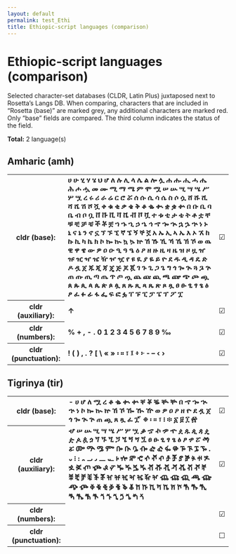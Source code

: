 ```yaml
---
layout: default
permalink: test_Ethi
title: Ethiopic-script languages (comparison)
---
```


# Ethiopic-script languages (comparison)

Selected character-set databases (CLDR, Latin Plus) juxtaposed next to Rosetta’s Langs DB. When comparing, characters that are included in “Rosetta (base)” are marked grey, any additional characters are marked red. Only “base” fields are compared. The third column indicates the status of the field.

**Total:** 2 language(s)

## Amharic (amh)

<table>
 <tr><th>cldr (base):</th><td><strong>ሀ</strong> <strong>ሁ</strong> <strong>ሂ</strong> <strong>ሃ</strong> <strong>ሄ</strong> <strong>ህ</strong> <strong>ሆ</strong> <strong>ለ</strong> <strong>ሉ</strong> <strong>ሊ</strong> <strong>ላ</strong> <strong>ሌ</strong> <strong>ል</strong> <strong>ሎ</strong> <strong>ሏ</strong> <strong>ሐ</strong> <strong>ሑ</strong> <strong>ሒ</strong> <strong>ሓ</strong> <strong>ሔ</strong> <strong>ሕ</strong> <strong>ሖ</strong> <strong>ሗ</strong> <strong>መ</strong> <strong>ሙ</strong> <strong>ሚ</strong> <strong>ማ</strong> <strong>ሜ</strong> <strong>ም</strong> <strong>ሞ</strong> <strong>ሟ</strong> <strong>ሠ</strong> <strong>ሡ</strong> <strong>ሢ</strong> <strong>ሣ</strong> <strong>ሤ</strong> <strong>ሥ</strong> <strong>ሦ</strong> <strong>ሧ</strong> <strong>ረ</strong> <strong>ሩ</strong> <strong>ሪ</strong> <strong>ራ</strong> <strong>ሬ</strong> <strong>ር</strong> <strong>ሮ</strong> <strong>ሯ</strong> <strong>ሰ</strong> <strong>ሱ</strong> <strong>ሲ</strong> <strong>ሳ</strong> <strong>ሴ</strong> <strong>ስ</strong> <strong>ሶ</strong> <strong>ሷ</strong> <strong>ሸ</strong> <strong>ሹ</strong> <strong>ሺ</strong> <strong>ሻ</strong> <strong>ሼ</strong> <strong>ሽ</strong> <strong>ሾ</strong> <strong>ሿ</strong> <strong>ቀ</strong> <strong>ቁ</strong> <strong>ቂ</strong> <strong>ቃ</strong> <strong>ቄ</strong> <strong>ቅ</strong> <strong>ቆ</strong> <strong>ቈ</strong> <strong>ቊ</strong> <strong>ቋ</strong> <strong>ቌ</strong> <strong>ቍ</strong> <strong>በ</strong> <strong>ቡ</strong> <strong>ቢ</strong> <strong>ባ</strong> <strong>ቤ</strong> <strong>ብ</strong> <strong>ቦ</strong> <strong>ቧ</strong> <strong>ቨ</strong> <strong>ቩ</strong> <strong>ቪ</strong> <strong>ቫ</strong> <strong>ቬ</strong> <strong>ቭ</strong> <strong>ቮ</strong> <strong>ቯ</strong> <strong>ተ</strong> <strong>ቱ</strong> <strong>ቲ</strong> <strong>ታ</strong> <strong>ቴ</strong> <strong>ት</strong> <strong>ቶ</strong> <strong>ቷ</strong> <strong>ቸ</strong> <strong>ቹ</strong> <strong>ቺ</strong> <strong>ቻ</strong> <strong>ቼ</strong> <strong>ች</strong> <strong>ቾ</strong> <strong>ቿ</strong> <strong>ኀ</strong> <strong>ኁ</strong> <strong>ኂ</strong> <strong>ኃ</strong> <strong>ኄ</strong> <strong>ኅ</strong> <strong>ኆ</strong> <strong>ኈ</strong> <strong>ኊ</strong> <strong>ኋ</strong> <strong>ኌ</strong> <strong>ኍ</strong> <strong>ነ</strong> <strong>ኑ</strong> <strong>ኒ</strong> <strong>ና</strong> <strong>ኔ</strong> <strong>ን</strong> <strong>ኖ</strong> <strong>ኗ</strong> <strong>ኘ</strong> <strong>ኙ</strong> <strong>ኚ</strong> <strong>ኛ</strong> <strong>ኜ</strong> <strong>ኝ</strong> <strong>ኞ</strong> <strong>ኟ</strong> <strong>አ</strong> <strong>ኡ</strong> <strong>ኢ</strong> <strong>ኣ</strong> <strong>ኤ</strong> <strong>እ</strong> <strong>ኦ</strong> <strong>ኧ</strong> <strong>ከ</strong> <strong>ኩ</strong> <strong>ኪ</strong> <strong>ካ</strong> <strong>ኬ</strong> <strong>ክ</strong> <strong>ኮ</strong> <strong>ኰ</strong> <strong>ኲ</strong> <strong>ኳ</strong> <strong>ኴ</strong> <strong>ኵ</strong> <strong>ኸ</strong> <strong>ኹ</strong> <strong>ኺ</strong> <strong>ኻ</strong> <strong>ኼ</strong> <strong>ኽ</strong> <strong>ኾ</strong> <strong>ወ</strong> <strong>ዉ</strong> <strong>ዊ</strong> <strong>ዋ</strong> <strong>ዌ</strong> <strong>ው</strong> <strong>ዎ</strong> <strong>ዐ</strong> <strong>ዑ</strong> <strong>ዒ</strong> <strong>ዓ</strong> <strong>ዔ</strong> <strong>ዕ</strong> <strong>ዖ</strong> <strong>ዘ</strong> <strong>ዙ</strong> <strong>ዚ</strong> <strong>ዛ</strong> <strong>ዜ</strong> <strong>ዝ</strong> <strong>ዞ</strong> <strong>ዟ</strong> <strong>ዠ</strong> <strong>ዡ</strong> <strong>ዢ</strong> <strong>ዣ</strong> <strong>ዤ</strong> <strong>ዥ</strong> <strong>ዦ</strong> <strong>ዧ</strong> <strong>የ</strong> <strong>ዩ</strong> <strong>ዪ</strong> <strong>ያ</strong> <strong>ዬ</strong> <strong>ይ</strong> <strong>ዮ</strong> <strong>ደ</strong> <strong>ዱ</strong> <strong>ዲ</strong> <strong>ዳ</strong> <strong>ዴ</strong> <strong>ድ</strong> <strong>ዶ</strong> <strong>ዷ</strong> <strong>ጀ</strong> <strong>ጁ</strong> <strong>ጂ</strong> <strong>ጃ</strong> <strong>ጄ</strong> <strong>ጅ</strong> <strong>ጆ</strong> <strong>ጇ</strong> <strong>ገ</strong> <strong>ጉ</strong> <strong>ጊ</strong> <strong>ጋ</strong> <strong>ጌ</strong> <strong>ግ</strong> <strong>ጎ</strong> <strong>ጐ</strong> <strong>ጒ</strong> <strong>ጓ</strong> <strong>ጔ</strong> <strong>ጕ</strong> <strong>ጠ</strong> <strong>ጡ</strong> <strong>ጢ</strong> <strong>ጣ</strong> <strong>ጤ</strong> <strong>ጥ</strong> <strong>ጦ</strong> <strong>ጧ</strong> <strong>ጨ</strong> <strong>ጩ</strong> <strong>ጪ</strong> <strong>ጫ</strong> <strong>ጬ</strong> <strong>ጭ</strong> <strong>ጮ</strong> <strong>ጯ</strong> <strong>ጰ</strong> <strong>ጱ</strong> <strong>ጲ</strong> <strong>ጳ</strong> <strong>ጴ</strong> <strong>ጵ</strong> <strong>ጶ</strong> <strong>ጷ</strong> <strong>ጸ</strong> <strong>ጹ</strong> <strong>ጺ</strong> <strong>ጻ</strong> <strong>ጼ</strong> <strong>ጽ</strong> <strong>ጾ</strong> <strong>ጿ</strong> <strong>ፀ</strong> <strong>ፁ</strong> <strong>ፂ</strong> <strong>ፃ</strong> <strong>ፄ</strong> <strong>ፅ</strong> <strong>ፆ</strong> <strong>ፈ</strong> <strong>ፉ</strong> <strong>ፊ</strong> <strong>ፋ</strong> <strong>ፌ</strong> <strong>ፍ</strong> <strong>ፎ</strong> <strong>ፏ</strong> <strong>ፐ</strong> <strong>ፑ</strong> <strong>ፒ</strong> <strong>ፓ</strong> <strong>ፔ</strong> <strong>ፕ</strong> <strong>ፖ</strong> <strong>ፗ</strong> </td><td>☑︎</td></tr>
<tr><th>cldr (auxiliary):</th><td><strong>↑</strong> </td><td>☑︎</td></tr>
<tr><th>cldr (numbers):</th><td><strong>%</strong> <strong>+</strong> <strong>,</strong> <strong>-</strong> <strong>.</strong> <strong>0</strong> <strong>1</strong> <strong>2</strong> <strong>3</strong> <strong>4</strong> <strong>5</strong> <strong>6</strong> <strong>7</strong> <strong>8</strong> <strong>9</strong> <strong>‰</strong> </td><td>☑︎</td></tr>
<tr><th>cldr (punctuation):</th><td><strong>!</strong> <strong>(</strong> <strong>)</strong> <strong>,</strong> <strong>.</strong> <strong>?</strong> <strong>[</strong> <strong>\</strong> <strong>«</strong> <strong>»</strong> <strong>፡</strong> <strong>።</strong> <strong>፣</strong> <strong>፤</strong> <strong>፥</strong> <strong>፦</strong> <strong>‐</strong> <strong>–</strong> <strong>‹</strong> <strong>›</strong> </td><td>☑︎</td></tr>
 </table>

## Tigrinya (tir)

<table>
 <tr><th>cldr (base):</th><td><strong>-</strong> <strong>ሀ</strong> <strong>ሆ</strong> <strong>ለ</strong> <strong>ሟ</strong> <strong>ረ</strong> <strong>ቆ</strong> <strong>ቈ</strong> <strong>ቊ</strong> <strong>ቍ</strong> <strong>ቐ</strong> <strong>ቖ</strong> <strong>ቘ</strong> <strong>ቚ</strong> <strong>ቝ</strong> <strong>በ</strong> <strong>ኆ</strong> <strong>ኈ</strong> <strong>ኊ</strong> <strong>ኍ</strong> <strong>ነ</strong> <strong>ኮ</strong> <strong>ኰ</strong> <strong>ኲ</strong> <strong>ኵ</strong> <strong>ኸ</strong> <strong>ኾ</strong> <strong>ዀ</strong> <strong>ዂ</strong> <strong>ዅ</strong> <strong>ወ</strong> <strong>ዎ</strong> <strong>ዐ</strong> <strong>ዖ</strong> <strong>ዘ</strong> <strong>ዮ</strong> <strong>ደ</strong> <strong>ዷ</strong> <strong>ጀ</strong> <strong>ጎ</strong> <strong>ጐ</strong> <strong>ጒ</strong> <strong>ጕ</strong> <strong>ጠ</strong> <strong>ጯ</strong> <strong>ጸ</strong> <strong>ጿ</strong> <strong>ፈ</strong> <strong>ፗ</strong> <strong>፟</strong> <strong>፠</strong> <strong>፡</strong> <strong>።</strong> <strong>፣</strong> <strong>፧</strong> <strong>፨</strong> <strong>፩</strong> <strong>፱</strong> <strong>፲</strong> <strong>፼</strong> </td><td>☑︎</td></tr>
<tr><th>cldr (auxiliary):</th><td><strong>ሇ</strong> <strong>ሠ</strong> <strong>ሡ</strong> <strong>ሢ</strong> <strong>ሣ</strong> <strong>ሤ</strong> <strong>ሥ</strong> <strong>ሦ</strong> <strong>ሧ</strong> <strong>ቇ</strong> <strong>ኇ</strong> <strong>ኯ</strong> <strong>ዏ</strong> <strong>ዯ</strong> <strong>ዸ</strong> <strong>ዹ</strong> <strong>ዺ</strong> <strong>ዻ</strong> <strong>ዼ</strong> <strong>ዽ</strong> <strong>ዾ</strong> <strong>ዿ</strong> <strong>ጏ</strong> <strong>ጘ</strong> <strong>ጙ</strong> <strong>ጚ</strong> <strong>ጛ</strong> <strong>ጜ</strong> <strong>ጝ</strong> <strong>ጞ</strong> <strong>ጟ</strong> <strong>ፀ</strong> <strong>ፁ</strong> <strong>ፂ</strong> <strong>ፃ</strong> <strong>ፄ</strong> <strong>ፅ</strong> <strong>ፆ</strong> <strong>ፇ</strong> <strong>ፘ</strong> <strong>ፙ</strong> <strong>ፚ</strong> <strong>ᎀ</strong> <strong>ᎁ</strong> <strong>ᎂ</strong> <strong>ᎃ</strong> <strong>ᎄ</strong> <strong>ᎅ</strong> <strong>ᎆ</strong> <strong>ᎇ</strong> <strong>ᎈ</strong> <strong>ᎉ</strong> <strong>ᎊ</strong> <strong>ᎋ</strong> <strong>ᎌ</strong> <strong>ᎍ</strong> <strong>ᎎ</strong> <strong>ᎏ</strong> <strong>᎐</strong> <strong>᎑</strong> <strong>᎒</strong> <strong>᎓</strong> <strong>᎔</strong> <strong>᎕</strong> <strong>᎖</strong> <strong>᎗</strong> <strong>᎘</strong> <strong>᎙</strong> <strong>ⶀ</strong> <strong>ⶁ</strong> <strong>ⶂ</strong> <strong>ⶃ</strong> <strong>ⶄ</strong> <strong>ⶅ</strong> <strong>ⶆ</strong> <strong>ⶇ</strong> <strong>ⶈ</strong> <strong>ⶉ</strong> <strong>ⶊ</strong> <strong>ⶋ</strong> <strong>ⶌ</strong> <strong>ⶍ</strong> <strong>ⶎ</strong> <strong>ⶏ</strong> <strong>ⶐ</strong> <strong>ⶑ</strong> <strong>ⶒ</strong> <strong>ⶓ</strong> <strong>ⶔ</strong> <strong>ⶕ</strong> <strong>ⶖ</strong> <strong>ⶠ</strong> <strong>ⶡ</strong> <strong>ⶢ</strong> <strong>ⶣ</strong> <strong>ⶤ</strong> <strong>ⶥ</strong> <strong>ⶦ</strong> <strong>ⶨ</strong> <strong>ⶩ</strong> <strong>ⶪ</strong> <strong>ⶫ</strong> <strong>ⶬ</strong> <strong>ⶭ</strong> <strong>ⶮ</strong> <strong>ⶰ</strong> <strong>ⶱ</strong> <strong>ⶲ</strong> <strong>ⶳ</strong> <strong>ⶴ</strong> <strong>ⶵ</strong> <strong>ⶶ</strong> <strong>ⶸ</strong> <strong>ⶹ</strong> <strong>ⶺ</strong> <strong>ⶻ</strong> <strong>ⶼ</strong> <strong>ⶽ</strong> <strong>ⶾ</strong> <strong>ⷀ</strong> <strong>ⷁ</strong> <strong>ⷂ</strong> <strong>ⷃ</strong> <strong>ⷄ</strong> <strong>ⷅ</strong> <strong>ⷆ</strong> <strong>ⷈ</strong> <strong>ⷉ</strong> <strong>ⷊ</strong> <strong>ⷋ</strong> <strong>ⷌ</strong> <strong>ⷍ</strong> <strong>ⷎ</strong> <strong>ⷐ</strong> <strong>ⷑ</strong> <strong>ⷒ</strong> <strong>ⷓ</strong> <strong>ⷔ</strong> <strong>ⷕ</strong> <strong>ⷖ</strong> <strong>ⷘ</strong> <strong>ⷙ</strong> <strong>ⷚ</strong> <strong>ⷛ</strong> <strong>ⷜ</strong> <strong>ⷝ</strong> <strong>ⷞ</strong> </td><td>☑︎</td></tr>
<tr><th>cldr (numbers):</th><td><span></span> </td><td>☑︎</td></tr>
<tr><th>cldr (punctuation):</th><td><span></span> </td><td>☐</td></tr>
 </table>

